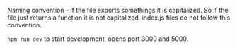 Naming convention - if the file exports somethings it is capitalized. So if the file just returns a function it is not capitalized. index.js files do not follow this convention.

`npm run dev`
to start development, opens port 3000 and 5000.
